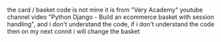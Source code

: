 the card / basket code is not mine it is from "Very Academy" youtube channel 
video "Python Django - Build an ecommerce basket with session handling", and i don't understand
the code, if i don't understand the code then on my next connit i will change the basket
